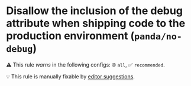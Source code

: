 # Disallow the inclusion of the debug attribute when shipping code to the production environment (`panda/no-debug`)

⚠️ This rule _warns_ in the following configs: 🌐 `all`, ✅ `recommended`.

💡 This rule is manually fixable by
[editor suggestions](https://eslint.org/docs/latest/use/core-concepts#rule-suggestions).

<!-- end auto-generated rule header -->
